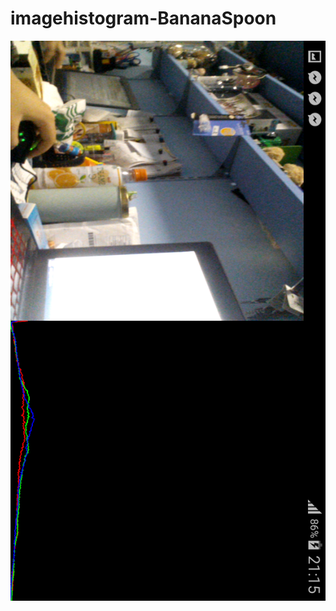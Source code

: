 # imagehistogram-BananaSpoon


![alt tag](https://github.com/DeLaSalleUniversity-Manila/imagehistogram-BananaSpoon/blob/master/device-2015-12-08-211600.png)
